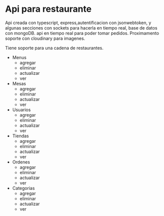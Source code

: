# Api para restaurante

Api creada con typescript, express,autentificacion con jsonwebtoken, y algunas secciones con sockets para hacerla en tiempo real,
base de datos con mongoDB.
api en tiempo real para poder tomar pedidos.
Proximamento soporte con cloudinary para imagenes.

Tiene soporte para una cadena de restaurantes.

- Menus
    - agregar
    - eliminar
    - actualizar
    - ver
- Mesas
    - agregar
    - eliminar
    - actualizar
    - ver
- Usuarios
    - agregar
    - eliminar
    - actualizar
    - ver
- Tiendas
    - agregar
    - eliminar
    - actualizar
    - ver
- Ordenes
    - agregar
    - eliminar
    - actualizar
    - ver
- Categorias
    - agregar
    - eliminar
    - actualizar
    - ver